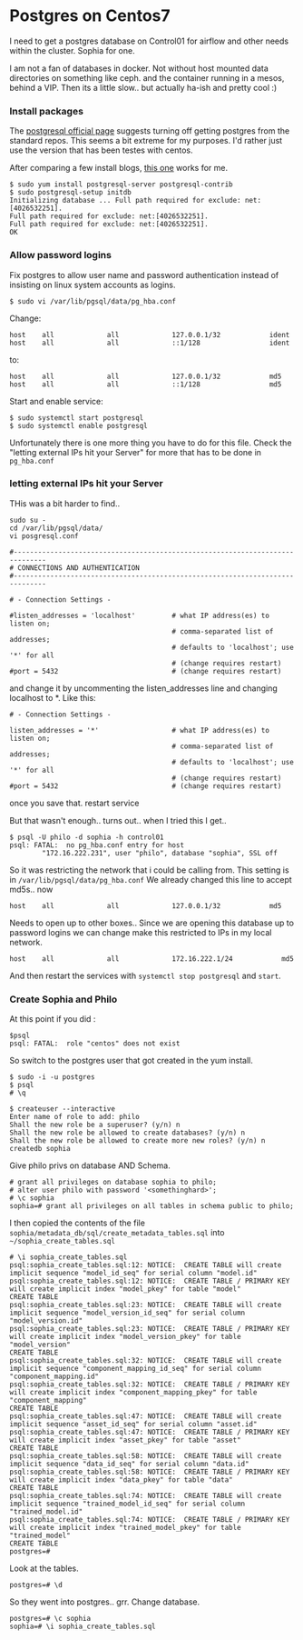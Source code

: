 # Postgres on Centos7

I need to get a postgres database on Control01 for airflow and
other needs within the cluster.   Sophia for one.  

I am not a fan of databases in docker.  Not without host mounted data
directories on something like ceph. and the container running in a mesos, behind a VIP. Then its a little slow.. 
but actually ha-ish and pretty cool :)
 
 
### Install packages

The [postgresql official page](https://wiki.postgresql.org/wiki/YUM_Installation) 
suggests turning off getting postgres from the standard repos.  This seems 
a bit extreme for my purposes.  I'd rather just use the version that has been testes with 
centos.

After comparing a few install blogs, [this one](https://www.digitalocean.com/community/tutorials/how-to-install-and-use-postgresql-on-centos-7) 
works for me. 


    $ sudo yum install postgresql-server postgresql-contrib
    $ sudo postgresql-setup initdb
    Initializing database ... Full path required for exclude: net:[4026532251].
    Full path required for exclude: net:[4026532251].
    Full path required for exclude: net:[4026532251].
    OK

### Allow password logins    
    
Fix postgres to allow user name and password authentication instead of insisting on
linux system accounts as logins. 
    
    $ sudo vi /var/lib/pgsql/data/pg_hba.conf
    
Change:

    host    all             all             127.0.0.1/32            ident
    host    all             all             ::1/128                 ident
    
to:

    host    all             all             127.0.0.1/32            md5
    host    all             all             ::1/128                 md5
    
Start and enable service:

    $ sudo systemctl start postgresql
    $ sudo systemctl enable postgresql
  
Unfortunately there is one more thing you have to do for this file.  Check the 
"letting external IPs hit your Server" for more that has to be done in `pg_hba.conf`
    
### letting external IPs hit your Server
    
THis was a bit harder to find.. 

    sudo su -
    cd /var/lib/pgsql/data/
    vi posgresql.conf
    
    #------------------------------------------------------------------------------
    # CONNECTIONS AND AUTHENTICATION
    #------------------------------------------------------------------------------
    
    # - Connection Settings -
    
    #listen_addresses = 'localhost'         # what IP address(es) to listen on;
                                            # comma-separated list of addresses;
                                            # defaults to 'localhost'; use '*' for all
                                            # (change requires restart)
    #port = 5432                            # (change requires restart)

and change it by uncommenting the listen_addresses line and changing localhost to *. Like this:
    
    # - Connection Settings -
    
    listen_addresses = '*'                  # what IP address(es) to listen on;
                                            # comma-separated list of addresses;
                                            # defaults to 'localhost'; use '*' for all
                                            # (change requires restart)
    #port = 5432                            # (change requires restart)
    
once you save that.  restart service
    
But that wasn't enough.. turns out.. when I tried this I get.. 
    
    $ psql -U philo -d sophia -h control01
    psql: FATAL:  no pg_hba.conf entry for host 
            "172.16.222.231", user "philo", database "sophia", SSL off

So it was restricting the network that i could be calling from.  This setting is in 
`/var/lib/pgsql/data/pg_hba.conf` We already changed this line to accept md5s.. now 

    host    all             all             127.0.0.1/32            md5

Needs to open up to other boxes.. Since we are opening this database up to password logins
we can change make this restricted to IPs in my local network. 

    host    all             all             172.16.222.1/24            md5

And then restart the services with `systemctl stop postgresql` and `start`.
    
    
    
### Create Sophia and Philo    

At this point if you did :

    $psql
    psql: FATAL:  role "centos" does not exist

So switch to the postgres user that got created in the yum install.

    $ sudo -i -u postgres
    $ psql
    # \q
    
    $ createuser --interactive 
    Enter name of role to add: philo
    Shall the new role be a superuser? (y/n) n
    Shall the new role be allowed to create databases? (y/n) n
    Shall the new role be allowed to create more new roles? (y/n) n
    createdb sophia
    
Give philo privs on database AND Schema.     
    
    # grant all privileges on database sophia to philo;
    # alter user philo with password '<somethinghard>';
    # \c sophia
    sophia=# grant all privileges on all tables in schema public to philo;

I then copied the contents of the file  `sophia/metadata_db/sql/create_metadata_tables.sql`
into `~/sophia_create_tables.sql`
    
    # \i sophia_create_tables.sql 
    psql:sophia_create_tables.sql:12: NOTICE:  CREATE TABLE will create implicit sequence "model_id_seq" for serial column "model.id"
    psql:sophia_create_tables.sql:12: NOTICE:  CREATE TABLE / PRIMARY KEY will create implicit index "model_pkey" for table "model"
    CREATE TABLE
    psql:sophia_create_tables.sql:23: NOTICE:  CREATE TABLE will create implicit sequence "model_version_id_seq" for serial column "model_version.id"
    psql:sophia_create_tables.sql:23: NOTICE:  CREATE TABLE / PRIMARY KEY will create implicit index "model_version_pkey" for table "model_version"
    CREATE TABLE
    psql:sophia_create_tables.sql:32: NOTICE:  CREATE TABLE will create implicit sequence "component_mapping_id_seq" for serial column "component_mapping.id"
    psql:sophia_create_tables.sql:32: NOTICE:  CREATE TABLE / PRIMARY KEY will create implicit index "component_mapping_pkey" for table "component_mapping"
    CREATE TABLE
    psql:sophia_create_tables.sql:47: NOTICE:  CREATE TABLE will create implicit sequence "asset_id_seq" for serial column "asset.id"
    psql:sophia_create_tables.sql:47: NOTICE:  CREATE TABLE / PRIMARY KEY will create implicit index "asset_pkey" for table "asset"
    CREATE TABLE
    psql:sophia_create_tables.sql:58: NOTICE:  CREATE TABLE will create implicit sequence "data_id_seq" for serial column "data.id"
    psql:sophia_create_tables.sql:58: NOTICE:  CREATE TABLE / PRIMARY KEY will create implicit index "data_pkey" for table "data"
    CREATE TABLE
    psql:sophia_create_tables.sql:74: NOTICE:  CREATE TABLE will create implicit sequence "trained_model_id_seq" for serial column "trained_model.id"
    psql:sophia_create_tables.sql:74: NOTICE:  CREATE TABLE / PRIMARY KEY will create implicit index "trained_model_pkey" for table "trained_model"
    CREATE TABLE
    postgres=#
    
Look at the tables.     

    postgres=# \d
    
So they went into postgres.. grr.  Change database. 

    postgres=# \c sophia
    sophia=# \i sophia_create_tables.sql

    

    